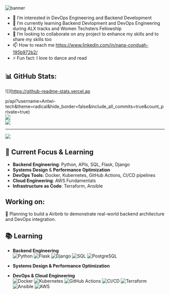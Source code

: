 <img src="https://capsule-render.vercel.app/api?type=waving&color=gradient&height=200&section=header&text=Hi👋,%20I'm%20Nana%20Afua%20Antwiwaa%20Conduah!&fontSize=35&fontAlignY=40&desc=Backend%20Engineer%20|%20DevOps%20Engineer%20|%20Tech%20Optimizer&descAlignY=60" alt="banner"/>

- 👀 I’m interested in DevOps Engineering and Backend Development 
- 🌱 I’m currently learning Backend Devlopment and DevOps Engineering during ALX tracks and Women Techsters Fellowship 
- 💞️ I’m looking to collaborate on any project to enhance my skills and to share my skills too
- 📫 How to reach me https://www.linkedin.com/in/nana-conduah-195b972b2/
- ⚡ Fun fact: I love to dance and read
  

## 📊 GitHub Stats:
![](https://github-readme-stats.vercel.ap

<!---
Antwi-tech/Antwi-tech is a ✨ special ✨ repository because its `README.md` (this file) appears on your GitHub profile.
You can click the Preview link to take a look at your changes.
--->
p/api?username=Antwi-tech&theme=radical&hide_border=false&include_all_commits=true&count_private=true)<br/>
![](https://github-readme-streak-stats.herokuapp.com/?user=Antwi-tech&theme=radical&hide_border=false)<br/>
![](https://github-readme-stats.vercel.app/api/top-langs/?username=Antwi-tech&theme=radical&hide_border=false&include_all_commits=true&count_private=true&layout=compact)


---
[![](https://visitcount.itsvg.in/api?id=rhodal-lee&icon=9&color=8)](https://visitcount.itsvg.in)

<!-- Proudly created with GPRM ( https://gprm.itsvg.in ) -->

## 🧠 Current Focus & Learning

- **Backend Engineering**: Python, APIs, SQL, Flask, Django  
- **Systems Design** & **Performance Optimization**  
- **DevOps Tools**: Docker, Kubernetes, GitHub Actions, CI/CD pipelines  
- **Cloud Engineering**: AWS Fundamentals  
- **Infrastructure as Code**: Terraform, Ansible  

## Working on:
🚀 Planning to build a Airbnb to demonstrate real-world backend architecture and DevOps integration.

## 📚 Learning

- **Backend Engineering**  
  ![Python](https://img.shields.io/badge/-Python-3776AB?style=flat&logo=python&logoColor=white)
  ![Flask](https://img.shields.io/badge/-Flask-000000?style=flat&logo=flask)
  ![Django](https://img.shields.io/badge/-Django-092E20?style=flat&logo=django)
  ![SQL](https://img.shields.io/badge/-SQL-4479A1?style=flat&logo=postgresql&logoColor=white)
  ![PostgreSQL](https://img.shields.io/badge/-PostgreSQL-336791?style=flat&logo=postgresql&logoColor=white)

- **Systems Design & Performance Optimization**

- **DevOps & Cloud Engineering**  
  ![Docker](https://img.shields.io/badge/-Docker-2496ED?style=flat&logo=docker&logoColor=white)
  ![Kubernetes](https://img.shields.io/badge/-Kubernetes-326CE5?style=flat&logo=kubernetes&logoColor=white)
  ![GitHub Actions](https://img.shields.io/badge/-GitHub%20Actions-2088FF?style=flat&logo=github-actions&logoColor=white)
  ![CI/CD](https://img.shields.io/badge/-CI%2FCD-0A0A0A?style=flat&logo=gitlab&logoColor=white)
  ![Terraform](https://img.shields.io/badge/-Terraform-7B42BC?style=flat&logo=terraform&logoColor=white)
  ![Ansible](https://img.shields.io/badge/-Ansible-EE0000?style=flat&logo=ansible&logoColor=white)
  ![AWS](https://img.shields.io/badge/-AWS-232F3E?style=flat&logo=amazonaws&logoColor=white)

